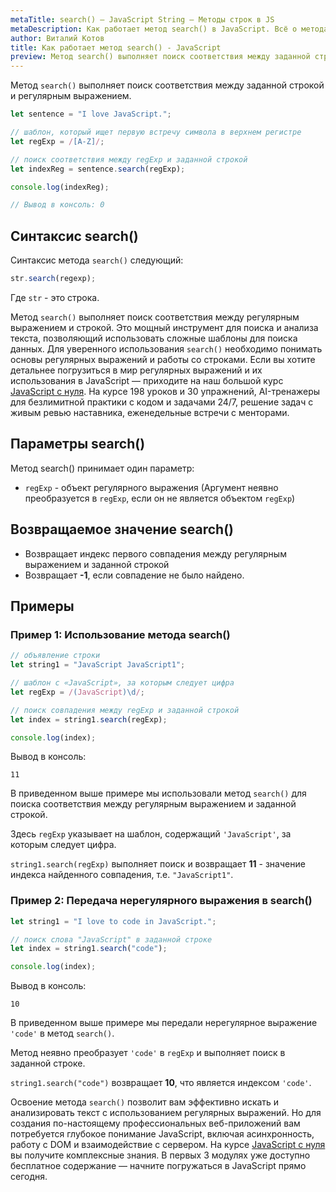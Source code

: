 ```yaml
---
metaTitle: search() – JavaScript String – Методы строк в JS
metaDescription: Как работает метод search() в JavaScript. Всё о методах работы со строками в JavaScript | База знаний PurpleSchool
author: Виталий Котов
title: Как работает метод search() - JavaScript
preview: Метод search() выполняет поиск соответствия между заданной строкой и регулярным выражением...
---
```


Метод `search()` выполняет поиск соответствия между заданной строкой и регулярным выражением.

```javascript
let sentence = "I love JavaScript.";

// шаблон, который ищет первую встречу символа в верхнем регистре
let regExp = /[A-Z]/;

// поиск соответствия между regExp и заданной строкой
let indexReg = sentence.search(regExp);

console.log(indexReg);

// Вывод в консоль: 0
```

## Синтаксис search()

Синтаксис метода `search()` следующий:

```javascript
str.search(regexp);
```

Где `str` - это строка.

Метод `search()` выполняет поиск соответствия между регулярным выражением и строкой. Это мощный инструмент для поиска и анализа текста, позволяющий использовать сложные шаблоны для поиска данных. Для уверенного использования `search()` необходимо понимать основы регулярных выражений и работы со строками. Если вы хотите детальнее погрузиться в мир регулярных выражений и их использования в JavaScript — приходите на наш большой курс [JavaScript с нуля](https://purpleschool.ru/course/javascript-basics?utm_source=knowledgebase&utm_medium=text&utm_campaign=kak-rabotaet-metod-search-v-javascript). На курсе 198 уроков и 30 упражнений, AI-тренажеры для безлимитной практики с кодом и задачами 24/7, решение задач с живым ревью наставника, еженедельные встречи с менторами.

## Параметры search()

Метод search() принимает один параметр:

- `regExp` - объект регулярного выражения (Аргумент неявно преобразуется в `regExp`, если он не является объектом `regExp`)

## Возвращаемое значение search()

- Возвращает индекс первого совпадения между регулярным выражением и заданной строкой
- Возвращает **-1**, если совпадение не было найдено.

## Примеры

### Пример 1: Использование метода search()

```javascript
// объявление строки
let string1 = "JavaScript JavaScript1";

// шаблон с «JavaScript», за которым следует цифра
let regExp = /(JavaScript)\d/;

// поиск совпадения между regExp и заданной строкой
let index = string1.search(regExp);

console.log(index);
```

Вывод в консоль:

```
11
```

В приведенном выше примере мы использовали метод `search()` для поиска соответствия между регулярным выражением и заданной строкой.

Здесь `regExp` указывает на шаблон, содержащий `'JavaScript'`, за которым следует цифра.

`string1.search(regExp)` выполняет поиск и возвращает **11** - значение индекса найденного совпадения, т.е. `"JavaScript1"`.

### Пример 2: Передача нерегулярного выражения в search()

```javascript
let string1 = "I love to code in JavaScript.";

// поиск слова "JavaScript" в заданной строке
let index = string1.search("code");

console.log(index);
```

Вывод в консоль:

```
10
```

В приведенном выше примере мы передали нерегулярное выражение `'code'` в метод `search()`.

Метод неявно преобразует `'code'` в `regExp` и выполняет поиск в заданной строке.

`string1.search("code")` возвращает **10**, что является индексом `'code'`.

Освоение метода `search()` позволит вам эффективно искать и анализировать текст с использованием регулярных выражений. Но для создания по-настоящему профессиональных веб-приложений вам потребуется глубокое понимание JavaScript, включая асинхронность, работу с DOM и взаимодействие с сервером. На курсе [JavaScript с нуля](https://purpleschool.ru/course/javascript-basics?utm_source=knowledgebase&utm_medium=text&utm_campaign=kak-rabotaet-metod-search-v-javascript) вы получите комплексные знания. В первых 3 модулях уже доступно бесплатное содержание — начните погружаться в JavaScript прямо сегодня.
